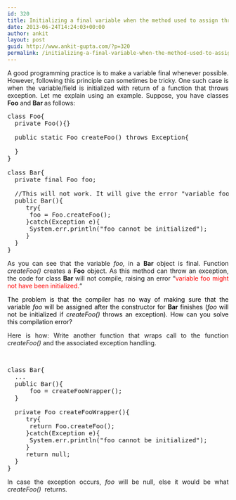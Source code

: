 ```yaml
---
id: 320
title: Initializing a final variable when the method used to assign throws an exception.
date: 2013-06-24T14:24:03+00:00
author: ankit
layout: post
guid: http://www.ankit-gupta.com/?p=320
permalink: /initializing-a-final-variable-when-the-method-used-to-assign-throws-an-exception/
---
```

<p style="text-align: justify;">
  A good programming practice is to make a variable final whenever possible. However, following this principle can sometimes be tricky. One such case is when the variable/field is initialized with return of a function that throws exception. Let me explain using an example. Suppose, you have classes <strong>Foo</strong> and <strong>Bar </strong>as follows:
</p>

<!--more-->

<pre lang="java">class Foo{
  private Foo(){}

  public static Foo createFoo() throws Exception{

  }
}

class Bar{
  private final Foo foo;

  //This will not work. It will give the error "variable foo might not have been initialized.
  public Bar(){
     try{
      foo = Foo.createFoo();
     }catch(Exception e){
      System.err.println("foo cannot be initialized");
     }
  }
}</pre>

<p style="text-align: justify;">
  As you can see that the variable <em>foo, </em>in a <strong>Bar </strong>object is final. Function <em>createFoo() </em>creates a <strong>Foo</strong> object. As this method can throw an exception, the code for class <strong>Bar </strong>will not compile, raising an error &#8220;<span style="color: #ff0000;">variable foo might not have been initialized.</span>&#8220;
</p>

<p style="text-align: justify;">
  <span style="color: #000000;">The problem is that the compiler has no way of making sure that the variable <em>foo</em> will be assigned after the constructor for <strong>Bar</strong> finishes (<em>foo </em>will not be initialized if <em>createFoo() </em>throws an exception). How can you solve this compilation error?</span>
</p>

<p style="text-align: justify;">
  Here is how: Write another function that wraps call to the function <em>createFoo() </em>and the associated exception handling.
</p>

&nbsp;

<pre lang="java">class Bar{
  ...
  public Bar(){
      foo = createFooWrapper();
  }

  private Foo createFooWrapper(){
     try{
      return Foo.createFoo();
     }catch(Exception e){
      System.err.println("foo cannot be initialized");
     }
     return null;
  }
}</pre>

<p style="text-align: justify;">
  In case the exception occurs, <em>foo </em>will be null, else it would be what <em>createFoo() </em> returns.
</p>
